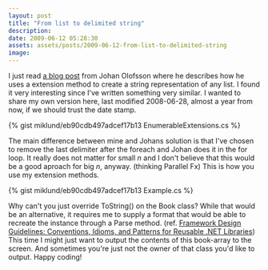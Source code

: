 ```yaml
---
layout: post
title: "From list to delimited string"
description:
date: 2009-06-12 05:28:30
assets: assets/posts/2009-06-12-from-list-to-delimited-string
image: 
---
```


I just read [a blog post](http://labs.episerver.com/en/Blogs/Johano/Dates/2009/6/Joining-strings/) from Johan Olofsson where he describes how he uses a extension method to create a string representation of any list. I found it very interesting since I've written something very similar.  I wanted to share my own version here, last modified 2008-06-28, almost a year from now,  if we should trust the date stamp.

{% gist miklund/eb90cdb497adcef17b13 EnumerableExtensions.cs %}

The main difference between mine and Johans solution is that I've chosen to remove the last delimiter after the foreach and Johan does it in the for loop. It really does not matter for small _n_ and I don't believe that this would be a good aproach for big _n_, anyway. (thinking Parallel Fx)  This is how you use my extension methods.

{% gist miklund/eb90cdb497adcef17b13 Example.cs %}

Why can't you just override ToString() on the Book class? While that would be an alternative, it requires me to supply a format that would be able to recreate the instance through a Parse method. (ref. [Framework Design Guidelines: Conventions, Idioms, and Patterns for Reusable .NET Libraries](http://www.amazon.com/Framework-Design-Guidelines-Conventions-Development/dp/0321545613)) This time I might just want to output the contents of this book-array to the screen.  And sometimes you're just not the owner of that class you'd like to output. Happy coding!
